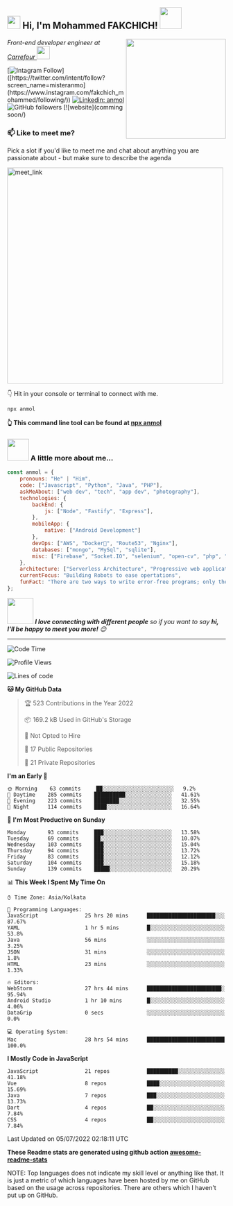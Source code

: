 <h2><img src="https://emojis.slackmojis.com/emojis/images/1531849430/4246/blob-sunglasses.gif?1531849430" width="30"/> Hi, I'm Mohammed FAKCHICH! <img src="https://media.giphy.com/media/12oufCB0MyZ1Go/giphy.gif" width="50"></h2>
<img align='right' src="https://media.giphy.com/media/M9gbBd9nbDrOTu1Mqx/giphy.gif" width="230">
<p><em>Front-end developer engineer at <a href="https://www.carrefour.fr//">Carrefour
</a><img src="https://media.giphy.com/media/WUlplcMpOCEmTGBtBW/giphy.gif" width="30"> 
</em></p>

[![Intagram Follow]([https://img.shields.io/twitter/follow/misteranmol?label=Follow](https://www.instagram.com/fakchich_mohammed/))]([https://twitter.com/intent/follow?screen_name=misteranmo](https://www.instagram.com/fakchich_mohammed/following/))
[![Linkedin: anmol](https://img.shields.io/badge/-mohammed-blue?style=flat-square&logo=Linkedin&logoColor=white&link=https://www.linkedin.com/in/mohammed-fakchich-009308183/)](https://www.linkedin.com/in/mohammed-fakchich-009308183/)
![GitHub followers](https://img.shields.io/github/followers/fakchichMohammed?label=Follow&style=social)
[![website](comming soon/)
![]()

### 📫 Like to meet me?

Pick a slot if you'd like to meet me and chat about anything you are passionate about - but make sure to describe the agenda

<a href="https://calendly.com/anmol098/30min" target="_blank"><img width="498" alt="meet_link" src="https://user-images.githubusercontent.com/15426564/144297439-f530f383-e73e-41e0-9914-a9b7d3f432e5.png"></a>

👇 Hit in your console or terminal to connect with me.

```bash
npx anmol
```
**👆 This command line tool can be found at [npx anmol](https://github.com/anmol098/npx_card)**

### <img src="https://media.giphy.com/media/VgCDAzcKvsR6OM0uWg/giphy.gif" width="50"> A little more about me...  

```javascript
const anmol = {
    pronouns: "He" | "Him",
    code: ["Javascript", "Python", "Java", "PHP"],
    askMeAbout: ["web dev", "tech", "app dev", "photography"],
    technologies: {
        backEnd: {
            js: ["Node", "Fastify", "Express"],
        },
        mobileApp: {
            native: ["Android Development"]
        },
        devOps: ["AWS", "Docker🐳", "Route53", "Nginx"],
        databases: ["mongo", "MySql", "sqlite"],
        misc: ["Firebase", "Socket.IO", "selenium", "open-cv", "php", "SuiteApp"]
    },
    architecture: ["Serverless Architecture", "Progressive web applications", "Single page applications"],
    currentFocus: "Building Robots to ease opertations",
    funFact: "There are two ways to write error-free programs; only the third one works"
};
```

<img src="https://media.giphy.com/media/LnQjpWaON8nhr21vNW/giphy.gif" width="60"> <em><b>I love connecting with different people</b> so if you want to say <b>hi, I'll be happy to meet you more!</b> 😊</em>

---
<!--START_SECTION:waka-->
![Code Time](http://img.shields.io/badge/Code%20Time-1%2C738%20hrs%2025%20mins-blue)

![Profile Views](http://img.shields.io/badge/Profile%20Views-1406-blue)

![Lines of code](https://img.shields.io/badge/From%20Hello%20World%20I%27ve%20Written-1%20Million%20lines%20of%20code-blue)

**🐱 My GitHub Data** 

> 🏆 523 Contributions in the Year 2022
 > 
> 📦 169.2 kB Used in GitHub's Storage 
 > 
> 🚫 Not Opted to Hire
 > 
> 📜 17 Public Repositories 
 > 
> 🔑 21 Private Repositories  
 > 
**I'm an Early 🐤** 

```text
🌞 Morning    63 commits     ██░░░░░░░░░░░░░░░░░░░░░░░   9.2% 
🌆 Daytime    285 commits    ██████████░░░░░░░░░░░░░░░   41.61% 
🌃 Evening    223 commits    ████████░░░░░░░░░░░░░░░░░   32.55% 
🌙 Night      114 commits    ████░░░░░░░░░░░░░░░░░░░░░   16.64%

```
📅 **I'm Most Productive on Sunday** 

```text
Monday       93 commits     ███░░░░░░░░░░░░░░░░░░░░░░   13.58% 
Tuesday      69 commits     ██░░░░░░░░░░░░░░░░░░░░░░░   10.07% 
Wednesday    103 commits    ███░░░░░░░░░░░░░░░░░░░░░░   15.04% 
Thursday     94 commits     ███░░░░░░░░░░░░░░░░░░░░░░   13.72% 
Friday       83 commits     ███░░░░░░░░░░░░░░░░░░░░░░   12.12% 
Saturday     104 commits    ███░░░░░░░░░░░░░░░░░░░░░░   15.18% 
Sunday       139 commits    █████░░░░░░░░░░░░░░░░░░░░   20.29%

```


📊 **This Week I Spent My Time On** 

```text
⌚︎ Time Zone: Asia/Kolkata

💬 Programming Languages: 
JavaScript               25 hrs 20 mins      ██████████████████████░░░   87.67% 
YAML                     1 hr 5 mins         █░░░░░░░░░░░░░░░░░░░░░░░░   53.8% 
Java                     56 mins             ░░░░░░░░░░░░░░░░░░░░░░░░░   3.25% 
JSON                     31 mins             ░░░░░░░░░░░░░░░░░░░░░░░░░   1.8% 
HTML                     23 mins             ░░░░░░░░░░░░░░░░░░░░░░░░░   1.33%

🔥 Editors: 
WebStorm                 27 hrs 44 mins      ████████████████████████░   95.94% 
Android Studio           1 hr 10 mins        █░░░░░░░░░░░░░░░░░░░░░░░░   4.06% 
DataGrip                 0 secs              ░░░░░░░░░░░░░░░░░░░░░░░░░   0.0%

💻 Operating System: 
Mac                      28 hrs 54 mins      █████████████████████████   100.0%

```

**I Mostly Code in JavaScript** 

```text
JavaScript               21 repos            ██████████░░░░░░░░░░░░░░░   41.18% 
Vue                      8 repos             ████░░░░░░░░░░░░░░░░░░░░░   15.69% 
Java                     7 repos             ███░░░░░░░░░░░░░░░░░░░░░░   13.73% 
Dart                     4 repos             ██░░░░░░░░░░░░░░░░░░░░░░░   7.84% 
CSS                      4 repos             ██░░░░░░░░░░░░░░░░░░░░░░░   7.84%

```



 Last Updated on 05/07/2022 02:18:11 UTC
<!--END_SECTION:waka-->

**These Readme stats are generated using github action [awesome-readme-stats](https://github.com/anmol098/waka-readme-stats)**

NOTE: Top languages does not indicate my skill level or anything like that. It is just a metric of which languages have been hosted by me on GitHub based on the usage across repositories. There are others which I haven't put up on GitHub.
<!--stackedit_data:
eyJoaXN0b3J5IjpbMTI2NjU1ODI4OCwtMTU1MDQ0NTAwOSwtMT
YyMTcyNTA5XX0=
-->
